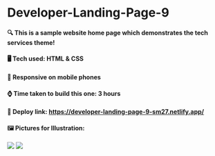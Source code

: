 # Developer-Landing-Page-9


#### :mag: This is a sample website home page which demonstrates the tech services theme!

#### 🖥️ Tech used: HTML & CSS

#### 📱 Responsive on mobile phones

#### :watch: Time taken to build this one: 3 hours

#### :paperclip: Deploy link: **https://developer-landing-page-9-sm27.netlify.app/**

#### 🖼️ Pictures for Illustration:
![](https://cdn.discordapp.com/attachments/663324452934778880/1030199985746214912/Web_capture_14-10-2022_05628_developer-landing-page-9-sm27.netlify.app.jpeg)
![](https://cdn.discordapp.com/attachments/663324452934778880/1030200435132350584/Screenshot_20221014-005836.jpg)
